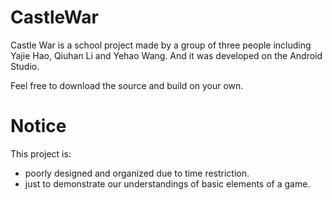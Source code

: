 # CastleWar

Castle War is a school project made by a group of three people including Yajie Hao, Qiuhan Li and Yehao Wang.
And it was developed on the Android Studio.

Feel free to download the source and build on your own.

# Notice

This project is:

  - poorly designed and organized due to time restriction.
  - just to demonstrate our understandings of basic elements of a game.
